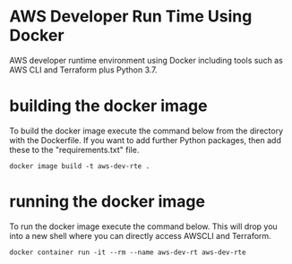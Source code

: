 # AWS Developer Run Time Using Docker
AWS developer runtime environment using Docker including tools such as AWS CLI and Terraform plus Python 3.7.

# building the docker image
To build the docker image execute the command below from the directory with the Dockerfile.  If you want to add further Python packages, then add these to the "requirements.txt" file.

  ```docker image build -t aws-dev-rte .```
  
# running the docker image
To run the docker image execute the command below.  This will drop you into a new shell where you can directly access AWSCLI and Terraform.  

  ```docker container run -it --rm --name aws-dev-rt aws-dev-rte```
